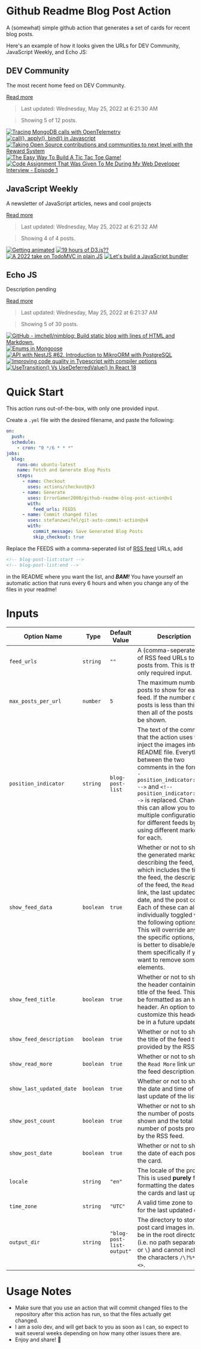 # Github Readme Blog Post Action

A (somewhat) simple github action that generates a set of cards for recent blog posts.

Here's an example of how it looks given the URLs for DEV Community, JavaScript Weekly, and Echo JS:

<!-- post-list:start -->
## DEV Community

The most recent home feed on DEV Community.

[Read more](https://dev.to)
> Last updated: Wednesday, May 25, 2022 at 6:21:30 AM

> Showing 5 of 12 posts.

[![Tracing MongoDB calls with OpenTelemetry](https://raw.githubusercontent.com/ErrorGamer2000/github-readme-blog-post-action/main/generated_files/DEV_Community/Tracing_MongoDB_calls_with_OpenTelemetry.svg)](https://dev.to/signoz/tracing-mongodb-calls-with-opentelemetry-3bk4)
[![call(), apply(), bind() in Javascript](https://raw.githubusercontent.com/ErrorGamer2000/github-readme-blog-post-action/main/generated_files/DEV_Community/call()__apply()__bind()_in_Javascript.svg)](https://dev.to/dawroun/call-apply-bind-in-javascript-3dil)
[![Taking Open Source contributions and communities to next level with the Reward System](https://raw.githubusercontent.com/ErrorGamer2000/github-readme-blog-post-action/main/generated_files/DEV_Community/Taking_Open_Source_contributions_and_communities_to_next_level_with_the_Reward_System.svg)](https://dev.to/itsrakesh/taking-open-source-contributions-and-communities-to-next-level-with-the-reward-system-40e0)
[![The Easy Way To Build A Tic Tac Toe Game!](https://raw.githubusercontent.com/ErrorGamer2000/github-readme-blog-post-action/main/generated_files/DEV_Community/The_Easy_Way_To_Build_A_Tic_Tac_Toe_Game!.svg)](https://dev.to/hr21don/the-easy-way-to-build-a-tic-tac-toe-game-51h7)
[![Code Assignment That Was Given To Me During My Web Developer Interview - Episode 1](https://raw.githubusercontent.com/ErrorGamer2000/github-readme-blog-post-action/main/generated_files/DEV_Community/Code_Assignment_That_Was_Given_To_Me_During_My_Web_Developer_Interview_-_Episode_1.svg)](https://dev.to/rammcodes/code-assignment-that-i-got-during-my-web-developer-interview-episode-1-b2j)


## JavaScript Weekly

A newsletter of JavaScript articles, news and cool projects

[Read more](https://javascriptweekly.com/)
> Last updated: Wednesday, May 25, 2022 at 6:21:32 AM

> Showing 4 of 4 posts.

[![Getting animated](https://raw.githubusercontent.com/ErrorGamer2000/github-readme-blog-post-action/main/generated_files/JavaScript_Weekly/Getting_animated.svg)](https://javascriptweekly.com/issues/590)
[![19 hours of D3.js??](https://raw.githubusercontent.com/ErrorGamer2000/github-readme-blog-post-action/main/generated_files/JavaScript_Weekly/19_hours_of_D3.js__.svg)](https://javascriptweekly.com/issues/589)
[![A 2022 take on TodoMVC in plain JS](https://raw.githubusercontent.com/ErrorGamer2000/github-readme-blog-post-action/main/generated_files/JavaScript_Weekly/A_2022_take_on_TodoMVC_in_plain_JS.svg)](https://javascriptweekly.com/issues/588)
[![Let's build a JavaScript bundler](https://raw.githubusercontent.com/ErrorGamer2000/github-readme-blog-post-action/main/generated_files/JavaScript_Weekly/Let's_build_a_JavaScript_bundler.svg)](https://javascriptweekly.com/issues/587)


## Echo JS

Description pending

[Read more](
http://www.echojs.com
)
> Last updated: Wednesday, May 25, 2022 at 6:21:37 AM

> Showing 5 of 30 posts.

[![GitHub - imchell/nimblog: Build static blog with lines of HTML and Markdown.](https://raw.githubusercontent.com/ErrorGamer2000/github-readme-blog-post-action/main/generated_files/_Echo_JS_/GitHub_-_imchell_nimblog__Build_static_blog_with_lines_of_HTML_and_Markdown..svg)](https://github.com/imchell/nimblog)
[![Enums in Mongoose](https://raw.githubusercontent.com/ErrorGamer2000/github-readme-blog-post-action/main/generated_files/_Echo_JS_/Enums_in_Mongoose.svg)](
https://masteringjs.io/tutorials/mongoose/enum
)
[![API with NestJS #62. Introduction to MikroORM with PostgreSQL](https://raw.githubusercontent.com/ErrorGamer2000/github-readme-blog-post-action/main/generated_files/_Echo_JS_/API_with_NestJS__62._Introduction_to_MikroORM_with_PostgreSQL.svg)](http://wanago.io/2022/05/23/api-nestjs-mikroorm-postgresql/)
[![Improving code quality in Typescript with compiler options](https://raw.githubusercontent.com/ErrorGamer2000/github-readme-blog-post-action/main/generated_files/_Echo_JS_/Improving_code_quality_in_Typescript_with_compiler_options.svg)](https://blog.openreplay.com/improving-code-quality-in-typescript-with-compiler-options)
[![UseTransition() Vs UseDeferredValue() In React 18](https://raw.githubusercontent.com/ErrorGamer2000/github-readme-blog-post-action/main/generated_files/_Echo_JS_/UseTransition()_Vs_UseDeferredValue()_In_React_18.svg)](https://blog.openreplay.com/usetransition-vs-usedeferredvalue-in-react-18)


<!-- post-list:end -->

# Quick Start

This action runs out-of-the-box, with only one provided input.

Create a `.yml` file with the desired filename, and paste the following:

```yml
on:
  push:
  schedule:
    - cron: "0 */6 * * *"
jobs:
  blog:
    runs-on: ubuntu-latest
    name: Fetch and Generate Blog Posts
    steps:
      - name: Checkout
        uses: actions/checkout@v3
      - name: Generate
        uses: ErrorGamer2000/github-readme-blog-post-action@v1
        with:
          feed_urls: FEEDS
      - name: Commit changed files
        uses: stefanzweifel/git-auto-commit-action@v4
        with:
          commit_message: Save Generated Blog Posts
          skip_checkout: true
```

Replace the FEEDS with a comma-seperated list of [RSS feed](https://rss.com/blog/how-do-rss-feeds-work/) URLs, add

```md
<!-- blog-post-list:start -->
<!-- blog-post-list:end -->
```

in the README where you want the list, and **_BAM!_** You have yourself an automatic action that runs every 6 hours and when you change any of the files in your readme!

# Inputs

<table>
  <thead>
    <tr>
      <th>Option Name</th>
      <th>Type</th>
      <th>Default Value</th>
      <th>Description</th>
    </tr>
  </thead>
  <tbody>
    <tr>
      <td><code>feed_urls</code></td>
      <td><code>string</code></td>
      <td><code>""</code></td>
      <td>A (comma-seperated) list of RSS feed URLs to load posts from. This is the only required input.</td>
    </tr>
    <tr>
      <td><code>max_posts_per_url</code></td>
      <td><code>number</code></td>
      <td><code>5</code></td>
      <td>The maximum number of posts to show for each feed. If the number of posts is less than this, then all of the posts will be shown.</td>
    </tr>
    <tr>
      <td><code>position_indicator</code></td>
      <td><code>string</code></td>
      <td><code>blog-post-list</code></td>
      <td>The text of the comments that the action uses to inject the images into the README file. Everything between the two comments in the form <code>&lt;!-- position_indicator:start --&gt;</code> and <code>&lt;!-- position_indicator:end --&gt;</code> is replaced. Changing this can allow you to use multiple configurations for different feeds by using different markers for each.</td>
    </tr>
    <tr>
      <td><code>show_feed_data</code></td>
      <td><code>boolean</code></td>
      <td><code>true</code></td>
      <td>Whether or not to show the generated markdown describing the feed, which includes the title of the feed, the description of the feed, the <code>Read More</code> link, the last updated date, and the post count. Each of these can also be individually toggled with the following options. This will override any of the specific options, so it is better to disable/enable them specifically if you want to remove some elements.</td>
    </tr>
    <tr>
      <td><code>show_feed_title</code></td>
      <td><code>boolean</code></td>
      <td><code>true</code></td>
      <td>Whether or not to show the header containing the title of the feed. This will be formatted as an <code>h2</code> header. An option to customize this header will be in a future update.</td>
    </tr>
    <tr>
      <td><code>show_feed_description</code></td>
      <td><code>boolean</code></td>
      <td><code>true</code></td>
      <td>Whether or not to show the title of the feed that is provided by the RSS feed.</td>
    </tr>
    <tr>
      <td><code>show_read_more</code></td>
      <td><code>boolean</code></td>
      <td><code>true</code></td>
      <td>Whether or not to show the <code>Read More</code> link under the feed description.</td>
    </tr>
    <tr>
      <td><code>show_last_updated_date</code></td>
      <td><code>boolean</code></td>
      <td><code>true</code></td>
      <td>Whether or not to show the date and time of the last update of the list.</td>
    </tr>
    <tr>
      <td><code>show_post_count</code></td>
      <td><code>boolean</code></td>
      <td><code>true</code></td>
      <td>Whether or not to show the number of posts shown and the total number of posts provided by the RSS feed.</td>
    </tr>
    <tr>
      <td><code>show_post_date</code></td>
      <td><code>boolean</code></td>
      <td><code>true</code></td>
      <td>Whether or not to show the date of each post on the card.</td>
    </tr>
    <tr>
      <td><code>locale</code></td>
      <td><code>string</code></td>
      <td><code>"en"</code></td>
      <td>The locale of the project. This is used <strong>purely</strong> for formatting the dates of the cards and last update.</td>
    </tr>
    <tr>
      <td><code>time_zone</code></td>
      <td><code>string</code></td>
      <td><code>"UTC"</code></td>
      <td>A valid time zone to use for the last updated date.</td>
    </tr>
    <tr>
      <td><code>output_dir</code></td>
      <td><code>string</code></td>
      <td><code>"blog-post-list-output"</code></td>
      <td>The directory to store the post card images in. Must be in the root directory (i.e. no path separators <code>/</code> or <code>\</code>) and cannot include the characters <code>/\?%*:|"&lt;&gt;</code>.</td>
    </tr>
<!--
    <tr>
      <td><code></code></td>
      <td><cde></cde></td>
      <td><code></code></td>
      <td></td>
    </tr>
-->
  </tbody>
</table>

# Usage Notes

- Make sure that you use an action that will commit changed files to the repository after this action has run, so that the files actually get changed.
- I am a solo dev, and will get back to you as soon as I can, so expect to wait several weeks depending on how many other issues there are.
- Enjoy and share! 🤗
